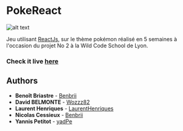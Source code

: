 # PokeReact
![alt text][logo]

[logo]: https://cdn.discordapp.com/attachments/414474227710820352/589416897192132608/unknown.png "Logo Title Text 2"

Jeu utilisant [ReactJs](https://reactjs.org), sur le thème pokémon réalisé en 5 semaines à l'occasion du projet No 2  à la Wild Code School de Lyon.

### Check it live [here](http://wildcodeschool.github.io/lyon-0219-react-PokeReact) 

## Authors

* **Benoît Briastre** - [Benbrii](https://github.com/Benbrii)
* **David BELMONTE** - [Wozzz82](https://github.com/Wozzz82)
* **Laurent Henriques** - [LaurentHenriques](https://github.com/LaurentHenriques)
* **Nicolas Cessieux** - [Benbrii](https://github.com/NicolasCessieux)
* **Yannis Petitot** - [yadPe](https://github.com/yadPe)
